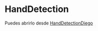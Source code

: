 # HandDetection

Puedes abrirlo desde
[HandDetectionDiego](https://github.com/diegomartinezbd/HandDetection/blob/main/Hand%20Detection.html)




